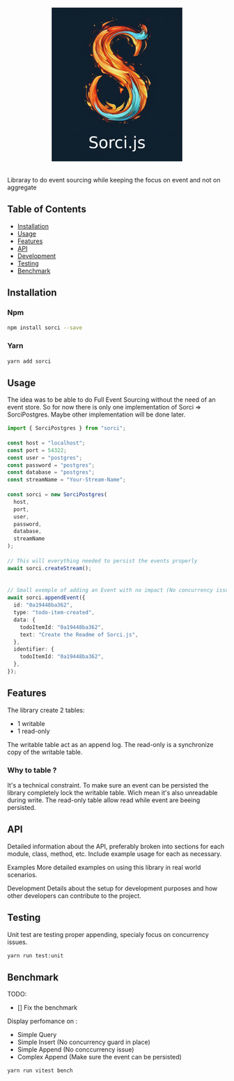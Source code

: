 <div align="center">
  <br/>
  <img src="./image/sorci.png" width="300" />
  <br/>
  <br/>
</div>

Libraray to do event sourcing while keeping the focus on event and not on aggregate

## Table of Contents

- [Installation](#installation)
- [Usage](#usage)
- [Features](#features)
- [API](#api)
- [Development](#development)
- [Testing](#testing)
- [Benchmark](#benchmark)

## Installation

### Npm

```bash
npm install sorci --save
```

### Yarn

```bash
yarn add sorci
```
## Usage

The idea was to be able to do Full Event Sourcing without the need of an event store.
So for now there is only one implementation of Sorci => SorciPostgres.
Maybe other implementation will be done later.

```typescript
import { SorciPostgres } from "sorci";

const host = "localhost";
const port = 54322;
const user = "postgres";
const password = "postgres";
const database = "postgres";
const streamName = "Your-Stream-Name";

const sorci = new SorciPostgres(
  host,
  port,
  user,
  password,
  database,
  streamName
);

// This will everything needed to persist the events properly
await sorci.createStream();


// Small exemple of adding an Event with no impact (No concurrency issue)
await sorci.appendEvent({
  id: "0a19448ba362",
  type: "todo-item-created",
  data: {
    todoItemId: "0a19448ba362",
    text: "Create the Readme of Sorci.js",
  },
  identifier: {
    todoItemId: "0a19448ba362",
  },
});
```

## Features

The library create 2 tables:

* 1 writable
* 1 read-only

The writable table act as an append log. The read-only is a synchronize copy of the writable table.

### Why to table ? 

It's a technical constraint. To make sure an event can be persisted the library completely lock the writable table.
Wich mean it's also unreadable during write. The read-only table allow read while event are beeing persisted.

## API

Detailed information about the API, preferably broken into sections for each module, class, method, etc. Include example usage for each as necessary.

Examples
More detailed examples on using this library in real world scenarios.

Development
Details about the setup for development purposes and how other developers can contribute to the project.

## Testing

Unit test are testing proper appending, specialy focus on concurrency issues.

```bash
yarn run test:unit
```

## Benchmark

TODO:

- [] Fix the benchmark

Display perfomance on : 

* Simple Query
* Simple Insert (No concurrency guard in place) 
* Simple Append (No conccurrency issue)
* Complex Append (Make sure the event can be persisted)

```bash
yarn run vitest bench
```
